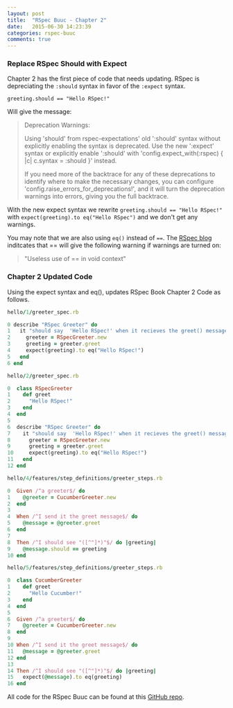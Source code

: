 ```yaml
---
layout: post
title:  "RSpec Buuc - Chapter 2"
date:   2015-06-30 14:23:39
categories: rspec-buuc
comments: true
---
```

### Replace RSpec Should with Expect

Chapter 2 has the first piece of code that needs updating. RSpec is depreciating the `:should` syntax in favor of the `:expect` syntax.

`greeting.should == "Hello RSpec!"`

Will give the message: 

>Deprecation Warnings:
>
>Using 'should' from rspec-expectations' old ':should' syntax without explicitly enabling the syntax is deprecated. Use the new ':expect' syntax or explicitly enable ':should' with 
>'config.expect_with(:rspec) { |c| c.syntax = :should }' instead. 
>
>If you need more of the backtrace for any of these deprecations to identify where to make the necessary changes, you can configure 'config.raise_errors_for_deprecations!', and it will turn the deprecation warnings into errors, giving you the full backtrace.

With the new expect syntax we rewrite `greeting.should == "Hello RSpec!"` with `expect(greeting).to eq("Hello RSpec")` and we don't get any warnings.

You may note that we are also using `eq()` instead of `==`. The [RSpec blog][rspec-blog] inditcates that == will give the following warning if warnings are turned on:

>"Useless use of == in void context" 

### Chapter 2 Updated Code

Using the expect syntax and eq(), updates RSpec Book Chapter 2 Code as follows.

```ruby
hello/1/greeter_spec.rb

0 describe "RSpec Greeter" do
1   it "should say  'Hello RSpec!' when it recieves the greet() message" do
2     greeter = RSpecGreeter.new
3     greeting = greeter.greet
4     expect(greeting).to eq("Hello RSpec!")
5   end
6 end     
```

```ruby
hello/2/greeter_spec.rb

0  class RSpecGreeter
1    def greet
2      "Hello RSpec!"
3    end
4  end
5
6  describe "RSpec Greeter" do
7    it "should say  'Hello RSpec!' when it recieves the greet() message" do
8      greeter = RSpecGreeter.new
9      greeting = greeter.greet
10     expect(greeting).to eq("Hello RSpec!")
11   end
12 end
```

```ruby
hello/4/features/step_definitions/greeter_steps.rb

0  Given /^a greeter$/ do
1    @greeter = CucumberGreeter.new
2  end
3
4  When /^I send it the greet message$/ do
5    @message = @greeter.greet
6  end
7
8  Then /^I should see "([^"]*)"$/ do |greeting|
9    @message.should == greeting
10 end 
```

```ruby
hello/5/features/step_definitions/greeter_steps.rb

0  class CucumberGreeter
1    def greet
2      "Hello Cucumber!"
3    end
4  end
5
6  Given /^a greeter$/ do
7    @greeter = CucumberGreeter.new
8  end
9
10 When /^I send it the greet message$/ do
11   @message = @greeter.greet
12 end
13
14 Then /^I should see "([^"]*)"$/ do |greeting|
15   expect(@message).to eq(greeting)
16 end
```

All code for the RSpec Buuc can be found at this [GitHub repo][rspec-buuc-repo].

[rspec-blog]: http://rspec.info/blog/2012/06/rspecs-new-expectation-syntax/#fn:foot_1
[rspec-buuc-repo]: https://github.com/mlongerich/rspec_buuc
